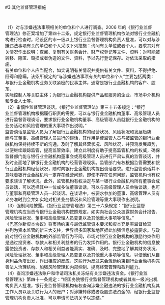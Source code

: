 #3.其他监督管理措施
<p>&nbsp;</p>
    <p>（1）对与涉嫌违法事项相关的单位和个人进行调查。2006 年的《银行业监督<br />
      管理法》修正案增加了第四十二条，规定银行业监督管理机构依法对银行业金融机<br />
      构进行检查时，经设区的市一级以上银行业监督管理机构负责人批准，可以对与涉<br />
      嫌违法事项有关的单位和个人采取下列措施：询问有关单位或者个人，要求其对有<br />
      关情况作出说明：查阅、复制有关财务会计、财产权登记等文件、资料：对可能被<br />
      转移、隐匿、毁损或者伪造的文件、资料，予以先行登记保存。对依法采取的措施，<br />
      有关单位和个人应当配合，如实说明有关情况并提供有关文件、资料，不得拒绝、<br />
      阻碍和隐瞒。该条所规定的“与涉嫌违法事项有关的单位和个人”主要包括两类：<br />
      与银行业金融机构业务关联紧密的民事主体，通常是银行业金融机构的客户、股东、<br />
      实际控制人等关联主体；为银行业金融机构提供产品和服务的企业、市场中介机构<br />
      和专业人士等。<br />
      （2）审慎性监督管理谈话。《银行业监督管理法》第三十五条规定：“银行<br />
      业监督管理机构根据履行职责的需要，可以与银行业金融机构董事、高级管理人员<br />
      进行监督管理谈话，要求银行业金融机构董事、高级管理人员就银行业金融机构的<br />
      业务活动和风险管理的重大事项作出说明。”<br />
      监管谈话是监管人员为了解银行业金融机构的经营状况、风险状况和发展趋势<br />
      而与其董事、高级管理人员进行的谈话，其作用是使监管人员与被监管的银行业金<br />
      融机构保持持续不断的沟通，及时了解其经营状况、风险状况，并预测发展趋势，<br />
      以便继续跟踪监管，提高监管效率。建立此制度有助于提高监管机构的权威，确保<br />
      监督部门能与银行业金融机构董事会或高级管理人员进行严肃认真的监管谈话，并<br />
      及时全面地了解银行业金融机构的经营管理现状。监管部门有权根据监管需要和银<br />
      行业金融机构经营状况，随时向银行业金融机构提出谈话要求。进行监管谈话并不<br />
      意味着银行业金融机构一定存在经营问题，即使不存在任何问题，监管机构也有权<br />
      要求谈话了解状况。此外，监管机构有权决定与某一银行业金融机构所有董事会成<br />
      员谈话，可以选择其中一位或多位董事谈话，可以与高级管理人员单独谈话，也可<br />
      与董事和高级管理人员一起谈话。在谈话中，被要求参加的董事、高级管理人员有<br />
      义务准时到会并如实地对相关业务情况和风险管理等重大事项作出说明。<br />
      （3）强制风险披露。《银行业监督管理法》第三十六条规定：“银行业监督<br />
      管理机构应当责令银行业金融机构按照规定，如实向社会公众披露财务会计报告、<br />
      风险管理状况、董事和高级管理人员变更以及其他重大事项等信息。”<br />
      《巴塞尔新资本协议》将市场约束与最低监管资本要求和资本充足率监督检查<br />
      并列为资本监管的新三大支柱，世界很多国家和地区据此加强信息披露要求。与政<br />
      府对银行业金融机构的外部监管行为不同，市场对银行业金融机构的激励约束作用<br />
      是通过投资者、存款人和相关利益者的行为发挥作用的。银行业金融机构的信息披<br />
      露使投资者、存款人和相关利益者能真实、准确、及时、完整地了解其财务状况、<br />
      风险管理状况、董事和高级管理人员变更以及其他重大事项等信息，以便他们从自<br />
      身利益角度出发，作出相应的反应，这些行为反过来会激励约束银行业金融机构完<br />
      善法人治理结构、加强风险管理和内部控制、提高经营管理和盈利能力。<br />
      （4）查询涉嫌违法账户和申请司法机关冻结有关涉嫌违法资金。《银行业监<br />
      督管理法》第四十一条规定：“经国务院银行业监督管理机构或者其省一级派出机<br />
      构负责人批准，银行业监督管理机构有权查询涉嫌金融违法的银行业金融机构及其<br />
      工作人员以及关联行为人的账户；对涉嫌转移或者隐匿违法资金的，经银行业监督<br />
    管理机构负责人批准，可以申请司法机关予以冻结。”</p>